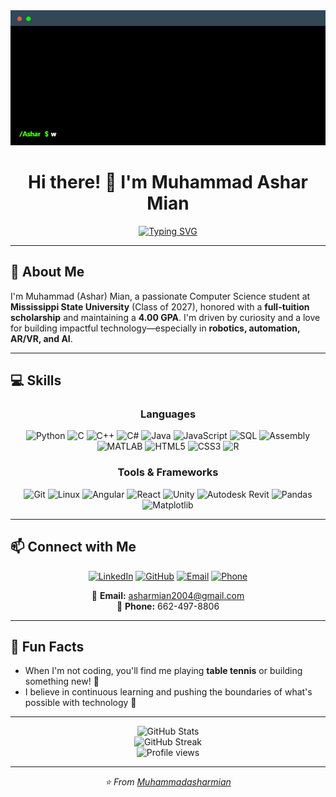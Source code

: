 <div align="center">
  <img src="assets/terminal.gif" alt="Terminal Animation" width="600"/>
</div>

<h1 align="center">Hi there! 👋 I'm Muhammad Ashar Mian</h1>

<p align="center">
  <a href="https://github.com/Muhammadasharmian">
    <img src="https://readme-typing-svg.herokuapp.com?font=Fira+Code&pause=1000&color=2E9EF7&center=true&vCenter=true&width=435&lines=Computer+Science+Student" alt="Typing SVG" />
  </a>
</p>

---

## 🚀 About Me

I'm Muhammad (Ashar) Mian, a passionate Computer Science student at **Mississippi State University** (Class of 2027), honored with a **full-tuition scholarship** and maintaining a **4.00 GPA**. I'm driven by curiosity and a love for building impactful technology—especially in **robotics, automation, AR/VR, and AI**.

---

## 💻 Skills

<div align="center">

### Languages
![Python](https://img.shields.io/badge/Python-3776AB?style=for-the-badge&logo=python&logoColor=white)
![C](https://img.shields.io/badge/C-00599C?style=for-the-badge&logo=c&logoColor=white)
![C++](https://img.shields.io/badge/C++-00599C?style=for-the-badge&logo=c%2B%2B&logoColor=white)
![C#](https://img.shields.io/badge/C%23-239120?style=for-the-badge&logo=c-sharp&logoColor=white)
![Java](https://img.shields.io/badge/Java-ED8B00?style=for-the-badge&logo=openjdk&logoColor=white)
![JavaScript](https://img.shields.io/badge/JavaScript-F7DF1E?style=for-the-badge&logo=javascript&logoColor=black)
![SQL](https://img.shields.io/badge/SQL-4479A1?style=for-the-badge&logo=mysql&logoColor=white)
![Assembly](https://img.shields.io/badge/Assembly-654FF0?style=for-the-badge&logo=assemblyscript&logoColor=white)
![MATLAB](https://img.shields.io/badge/MATLAB-0076A8?style=for-the-badge&logo=mathworks&logoColor=white)
![HTML5](https://img.shields.io/badge/HTML5-E34F26?style=for-the-badge&logo=html5&logoColor=white)
![CSS3](https://img.shields.io/badge/CSS3-1572B6?style=for-the-badge&logo=css3&logoColor=white)
![R](https://img.shields.io/badge/R-276DC3?style=for-the-badge&logo=r&logoColor=white)

### Tools & Frameworks
![Git](https://img.shields.io/badge/Git-F05032?style=for-the-badge&logo=git&logoColor=white)
![Linux](https://img.shields.io/badge/Linux-FCC624?style=for-the-badge&logo=linux&logoColor=black)
![Angular](https://img.shields.io/badge/Angular-DD0031?style=for-the-badge&logo=angular&logoColor=white)
![React](https://img.shields.io/badge/React-20232A?style=for-the-badge&logo=react&logoColor=61DAFB)
![Unity](https://img.shields.io/badge/Unity-000000?style=for-the-badge&logo=unity&logoColor=white)
![Autodesk Revit](https://img.shields.io/badge/Revit-0696D7?style=for-the-badge&logo=autodesk&logoColor=white)
![Pandas](https://img.shields.io/badge/Pandas-150458?style=for-the-badge&logo=pandas&logoColor=white)
![Matplotlib](https://img.shields.io/badge/Matplotlib-11557c?style=for-the-badge&logo=python&logoColor=white)


</div>

---

## 📫 Connect with Me

<div align="center">

[![LinkedIn](https://img.shields.io/badge/LinkedIn-0077B5?style=for-the-badge&logo=linkedin&logoColor=white)](https://www.linkedin.com/in/muhammad-ashar-mian/)
[![GitHub](https://img.shields.io/badge/GitHub-100000?style=for-the-badge&logo=github&logoColor=white)](https://github.com/Muhammadasharmian)
[![Email](https://img.shields.io/badge/Email-D14836?style=for-the-badge&logo=gmail&logoColor=white)](mailto:asharmian2004@gmail.com)
[![Phone](https://img.shields.io/badge/Phone-25D366?style=for-the-badge&logo=phone&logoColor=white)](tel:+16624978806)

📧 **Email:** asharmian2004@gmail.com  
📱 **Phone:** 662-497-8806

</div>

---

## 🌱 Fun Facts

- When I'm not coding, you'll find me playing **table tennis** or building something new! 🏓
- I believe in continuous learning and pushing the boundaries of what's possible with technology 🚀

---

<div align="center">
  <img src="https://github-readme-stats.vercel.app/api?username=Muhammadasharmian&show_icons=true&theme=tokyonight&hide_border=true" alt="GitHub Stats" />
</div>

<div align="center">
  <img src="https://github-readme-streak-stats.herokuapp.com/?user=Muhammadasharmian&theme=tokyonight&hide_border=true" alt="GitHub Streak" />
</div>

<div align="center">
  <img src="https://komarev.com/ghpvc/?username=Muhammadasharmian&color=blueviolet&style=flat-square&label=Profile+Views" alt="Profile views" />
</div>

---

<div align="center">
  <i>⭐️ From <a href="https://github.com/Muhammadasharmian">Muhammadasharmian</a></i>
</div>
